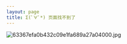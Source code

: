 ```yaml
---
layout: page
title: Σ(ﾟ∀ﾟ*) 页面找不到了
---
```


![63367efa0b432c09e1fa689a27a04000.jpg](https://wx1.sbimg.cn/2020/04/19/63367efa0b432c09e1fa689a27a04000.jpg)